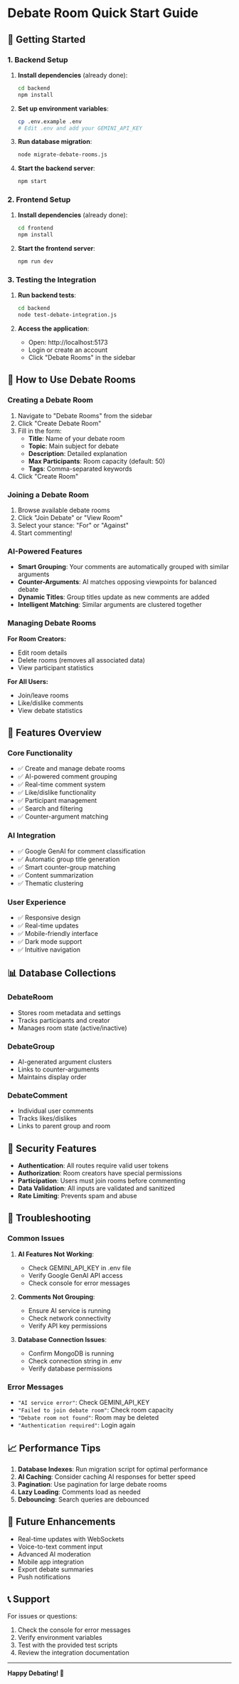 # Debate Room Quick Start Guide

## 🚀 Getting Started

### 1. Backend Setup

1. **Install dependencies** (already done):
   ```bash
   cd backend
   npm install
   ```

2. **Set up environment variables**:
   ```bash
   cp .env.example .env
   # Edit .env and add your GEMINI_API_KEY
   ```

3. **Run database migration**:
   ```bash
   node migrate-debate-rooms.js
   ```

4. **Start the backend server**:
   ```bash
   npm start
   ```

### 2. Frontend Setup

1. **Install dependencies** (already done):
   ```bash
   cd frontend
   npm install
   ```

2. **Start the frontend server**:
   ```bash
   npm run dev
   ```

### 3. Testing the Integration

1. **Run backend tests**:
   ```bash
   cd backend
   node test-debate-integration.js
   ```

2. **Access the application**:
   - Open: http://localhost:5173
   - Login or create an account
   - Click "Debate Rooms" in the sidebar

## 🎯 How to Use Debate Rooms

### Creating a Debate Room

1. Navigate to "Debate Rooms" from the sidebar
2. Click "Create Debate Room"
3. Fill in the form:
   - **Title**: Name of your debate room
   - **Topic**: Main subject for debate
   - **Description**: Detailed explanation
   - **Max Participants**: Room capacity (default: 50)
   - **Tags**: Comma-separated keywords
4. Click "Create Room"

### Joining a Debate Room

1. Browse available debate rooms
2. Click "Join Debate" or "View Room"
3. Select your stance: "For" or "Against"
4. Start commenting!

### AI-Powered Features

- **Smart Grouping**: Your comments are automatically grouped with similar arguments
- **Counter-Arguments**: AI matches opposing viewpoints for balanced debate
- **Dynamic Titles**: Group titles update as new comments are added
- **Intelligent Matching**: Similar arguments are clustered together

### Managing Debate Rooms

**For Room Creators:**
- Edit room details
- Delete rooms (removes all associated data)
- View participant statistics

**For All Users:**
- Join/leave rooms
- Like/dislike comments
- View debate statistics

## 🔧 Features Overview

### Core Functionality
- ✅ Create and manage debate rooms
- ✅ AI-powered comment grouping
- ✅ Real-time comment system
- ✅ Like/dislike functionality
- ✅ Participant management
- ✅ Search and filtering
- ✅ Counter-argument matching

### AI Integration
- ✅ Google GenAI for comment classification
- ✅ Automatic group title generation
- ✅ Smart counter-group matching
- ✅ Content summarization
- ✅ Thematic clustering

### User Experience
- ✅ Responsive design
- ✅ Real-time updates
- ✅ Mobile-friendly interface
- ✅ Dark mode support
- ✅ Intuitive navigation

## 📊 Database Collections

### DebateRoom
- Stores room metadata and settings
- Tracks participants and creator
- Manages room state (active/inactive)

### DebateGroup
- AI-generated argument clusters
- Links to counter-arguments
- Maintains display order

### DebateComment
- Individual user comments
- Tracks likes/dislikes
- Links to parent group and room

## 🔐 Security Features

- **Authentication**: All routes require valid user tokens
- **Authorization**: Room creators have special permissions
- **Participation**: Users must join rooms before commenting
- **Data Validation**: All inputs are validated and sanitized
- **Rate Limiting**: Prevents spam and abuse

## 🚨 Troubleshooting

### Common Issues

1. **AI Features Not Working**:
   - Check GEMINI_API_KEY in .env file
   - Verify Google GenAI API access
   - Check console for error messages

2. **Comments Not Grouping**:
   - Ensure AI service is running
   - Check network connectivity
   - Verify API key permissions

3. **Database Connection Issues**:
   - Confirm MongoDB is running
   - Check connection string in .env
   - Verify database permissions

### Error Messages

- `"AI service error"`: Check GEMINI_API_KEY
- `"Failed to join debate room"`: Check room capacity
- `"Debate room not found"`: Room may be deleted
- `"Authentication required"`: Login again

## 📈 Performance Tips

1. **Database Indexes**: Run migration script for optimal performance
2. **AI Caching**: Consider caching AI responses for better speed
3. **Pagination**: Use pagination for large debate rooms
4. **Lazy Loading**: Comments load as needed
5. **Debouncing**: Search queries are debounced

## 🔄 Future Enhancements

- Real-time updates with WebSockets
- Voice-to-text comment input
- Advanced AI moderation
- Mobile app integration
- Export debate summaries
- Push notifications

## 📞 Support

For issues or questions:
1. Check the console for error messages
2. Verify environment variables
3. Test with the provided test scripts
4. Review the integration documentation

---

**Happy Debating! 🎉**
